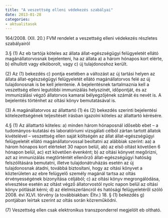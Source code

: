 ```yaml
---
title: "A veszettség elleni védekezés szabályai"
date: 2013-01-28
categories:
- aktualitasok
---
```



164/2008. (XII. 20.) FVM rendelet a veszettség elleni védekezés részletes szabályairól

3.§ (1) Az eb tartója köteles az állata állat-egészségügyi felügyeletét ellátó magánállatorvosnak bejelenteni, ha az állata
a) a három hónapos kort elérte,
b) elhullott vagy elkóborolt, vagy
c) új tulajdonoshoz került.

(2) Az (1) bekezdés c) pontja esetében a változást az új tartási helyen az állata állat-egészségügyi felügyeletét ellátó magánállatorvos felé az új tulajdonosnak is be kell jelentenie. A bejelentésnek tartalmaznia kell a veszettség elleni legutóbbi immunizálás helyszínét, időpontját, és az immunizálási végző állatorvos kamarai bélyegzőjének számát és nevét is. A bejelentés történhet az oltási könyv bemutatásával is.

(3) A magánállatorvos az állattartó (1) és (2) bekezdés szerinti bejelentési kötelezettségének teljesítését írásban igazolni köteles az állattartó kérésére.

4.§ (1) Az állattartó köteles:
a) minden három hónaposnál idősebb ebet – a tudományos-kutatási és laboratóriumi vizsgálati célból zártan tartott állatok kivételével – veszettség ellen saját költségén az állat állat-egészségügyi felügyeletét ellátó magánállatorvossal beoltatni az alábbiak szerint:
aa) a három hónapos kort elérteket 30 napon belül,
ab) az első oltást követően 6 hónapon belül,
ac) ezt követően évenként;
b) az oltási könyvet megőrizni, azt az immunizálás megtörténtét ellenőrző állat-egészségügyi hatóság felszólítására bemutatni, illetve tulajdonátruházás esetén az új tulajdonosnak átadni, továbbá biztosítani, hogy az oltási könyvet a közterületen az ebre felügyelő személy magánál tartsa az oltás érvényességének bizonyítása céljából;
c) az oltási könyv megrongálódása, elvesztése esetén az oltást végző állatorvostól nyolc napon belül az oltási könyv pótlását kérni;
d) az élelmiszerláncról és hatósági felügyeletéről szóló 2008. évi XLVI. törvény (a továbbiakban: Éltv.) 18. § (1) bekezdés g) pontjában leírtak szerint az oltás során közreműködni.

(7) Veszettség ellen csak elektronikus transzponderrel megjelölt eb oltható.